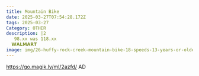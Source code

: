 ```yaml
---
title: Mountain Bike
date: 2025-03-27T07:54:28.172Z
tags: 2025-03-27
Category: OTHER
description: |2
   98.xx was 118.xx
  𝗪𝗔𝗟𝗠𝗔𝗥𝗧  
image: img/26-huffy-rock-creek-mountain-bike-18-speeds-13-years-or-older-mint_a88dda42-40f8-483c-af0b-cac1cc960e9f.53032b42c392226d711f1d4611bb75a5.webp
---
```

https://go.magik.ly/ml/2azfd/
AD